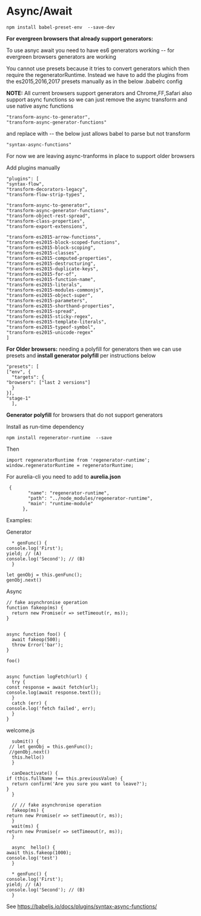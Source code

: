 # Async/Await #

    npm install babel-preset-env  --save-dev


**For evergreen browsers that already support generators:**

To use asnyc await you need to have es6 generators working -- for evergreen browsers generators are working

You cannot use presets because it tries to convert generators which then require the regeneratorRuntime. Instead we have to add the plugins from the es2015,2016,2017 presets manually as in the below .babelrc config

**NOTE:**
All current browsers support generators and
Chrome,FF,Safari also support async functions so we can just 
remove the async transform and use native async functions

	"transform-async-to-generator",
    "transform-async-generator-functions"

and replace with  -- the below just allows babel to parse but not transform

	"syntax-async-functions"

For now we are leaving async-tranforms in place to support older browsers

Add plugins manually

	"plugins": [
    "syntax-flow",
    "transform-decorators-legacy",
    "transform-flow-strip-types",
    
	"transform-async-to-generator",
    "transform-async-generator-functions",
    "transform-object-rest-spread",
    "transform-class-properties",
    "transform-export-extensions",

    "transform-es2015-arrow-functions",
    "transform-es2015-block-scoped-functions",
    "transform-es2015-block-scoping",
    "transform-es2015-classes",
    "transform-es2015-computed-properties",
    "transform-es2015-destructuring",
    "transform-es2015-duplicate-keys",
    "transform-es2015-for-of",
    "transform-es2015-function-name",
    "transform-es2015-literals",
    "transform-es2015-modules-commonjs",
    "transform-es2015-object-super",
    "transform-es2015-parameters",
    "transform-es2015-shorthand-properties",
    "transform-es2015-spread",
    "transform-es2015-sticky-regex",
    "transform-es2015-template-literals",
    "transform-es2015-typeof-symbol",
    "transform-es2015-unicode-regex"
	]

**For Older browsers:** needing a polyfill for generators then we can use presets and **install generator polyfill** per instructions below
    
	"presets": [
    ["env", {
      "targets": {
    "browsers": ["last 2 versions"]
      }
    }],
    "stage-1"
      ],


**Generator polyfill** for browsers that do not support generators

Install as run-time dependency

    npm install regenerator-runtime  --save

Then

    import regeneratorRuntime from 'regenerator-runtime';
    window.regeneratorRuntime = regeneratorRuntime;

For aurelia-cli you need to add to **aurelia.json**

     {
            "name": "regenerator-runtime",
            "path": "../node_modules/regenerator-runtime",
            "main": "runtime-module"
          },


Examples:

Generator
    
      * genFunc() {
    console.log('First');
    yield; // (A)
    console.log('Second'); // (B)
      }

    let genObj = this.genFunc();
    genObj.next()


Async

    // fake asynchronise operation
    function fakeop(ms) {
      return new Promise(r => setTimeout(r, ms));
    }


    async function foo() {
      await fakeop(500);
      throw Error('bar');
    }
    
    foo()


    async function logFetch(url) {
      try {
    const response = await fetch(url);
    console.log(await response.text());
      }
      catch (err) {
    console.log('fetch failed', err);
      }
    }




welcome.js

      submit() {
     // let genObj = this.genFunc();
     //genObj.next()
      this.hello()
      }
    
      canDeactivate() {
    if (this.fullName !== this.previousValue) {
      return confirm('Are you sure you want to leave?');
    }
      }
    
      // // fake asynchronise operation
      fakeop(ms) {
    return new Promise(r => setTimeout(r, ms));
      }
      wait(ms) {
    return new Promise(r => setTimeout(r, ms));
      }
    
      async  hello() {
    await this.fakeop(1000);
    console.log('test')
      }
    
      * genFunc() {
    console.log('First');
    yield; // (A)
    console.log('Second'); // (B)
      }

See
https://babeljs.io/docs/plugins/syntax-async-functions/

